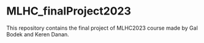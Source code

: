 # MLHC_finalProject2023
This repository contains the final project of MLHC2023 course made by Gal Bodek and Keren Danan. 
